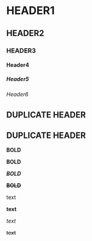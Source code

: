# HEADER1

## HEADER2

### HEADER3

#### Header4

##### Header5

###### Header6

## DUPLICATE HEADER

## DUPLICATE HEADER

**BOLD**

****BOLD****

***BOLD***

~~**BOLD**~~

text

**text**

*text*

~~text~~

